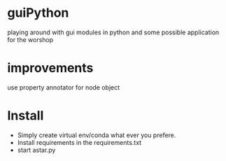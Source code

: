 # guiPython
playing around with gui modules in python and some possible application for the worshop

# improvements
use property annotator for node object

# Install
 * Simply create virtual env/conda what ever you prefere.
 * Install requirements in the requirements.txt
 * start astar.py